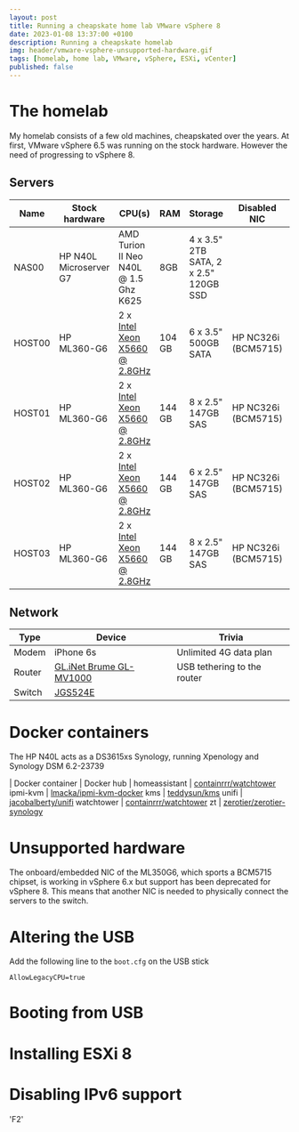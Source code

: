 ```yaml
---
layout: post
title: Running a cheapskate home lab VMware vSphere 8
date: 2023-01-08 13:37:00 +0100
description: Running a cheapskate homelab
img: header/vmware-vsphere-unsupported-hardware.gif
tags: [homelab, home lab, VMware, vSphere, ESXi, vCenter]
published: false
---
```

# The homelab

My homelab consists of a few old machines, cheapskated over the years. At first, VMware vSphere 6.5 was running on the stock hardware. However the need of progressing to vSphere 8.

## Servers

| Name | Stock hardware | CPU(s) | RAM | Storage | Disabled NIC | Added NIC |
| --- | --- | --- | --- | --- | --- | --- |
| NAS00 | HP N40L Microserver G7 | AMD Turion II Neo N40L @ 1.5 Ghz K625  | 8GB | 4 x 3.5" 2TB SATA, 2 x 2.5" 120GB SSD | | |
| HOST00 | HP ML360-G6 | 2 x [Intel Xeon X5660 @ 2.8GHz](https://ark.intel.com/content/www/us/en/ark/products/47921/intel-xeon-processor-x5660-12m-cache-2-80-ghz-6-40-gts-intel-qpi.html) | 104 GB | 6 x 3.5" 500GB SATA | HP NC326i (BCM5715) | HP NC110T |
| HOST01 | HP ML360-G6 | 2 x [Intel Xeon X5660 @ 2.8GHz](https://ark.intel.com/content/www/us/en/ark/products/47921/intel-xeon-processor-x5660-12m-cache-2-80-ghz-6-40-gts-intel-qpi.html) | 144 GB | 8 x 2.5" 147GB SAS | HP NC326i (BCM5715)   | HPE 331T (BCM5719) |
| HOST02 | HP ML360-G6 | 2 x [Intel Xeon X5660 @ 2.8GHz](https://ark.intel.com/content/www/us/en/ark/products/47921/intel-xeon-processor-x5660-12m-cache-2-80-ghz-6-40-gts-intel-qpi.html) | 144 GB | 6 x 2.5" 147GB SAS | HP NC326i (BCM5715)  | HPE 331T (BCM5719) |
| HOST03 | HP ML360-G6 | 2 x [Intel Xeon X5660 @ 2.8GHz](https://ark.intel.com/content/www/us/en/ark/products/47921/intel-xeon-processor-x5660-12m-cache-2-80-ghz-6-40-gts-intel-qpi.html) | 144 GB | 8 x 2.5" 147GB SAS | HP NC326i (BCM5715)  | HPE 331T (BCM5719) |

## Network
| Type | Device | Trivia |
| --- | --- | --- |
| Modem | iPhone 6s | Unlimited 4G data plan |
| Router | [GL.iNet Brume GL-MV1000](https://www.gl-inet.com/products/gl-mv1000/) | USB tethering to the router |
| Switch | [JGS524E](https://www.netgear.nl/support/product/JGS524E.aspx) | 


# Docker containers

The HP N40L acts as a DS3615xs Synology, running Xpenology and Synology DSM 6.2-23739

| Docker container | Docker hub | 
homeassistant | [containrrr/watchtower](https://registry.hub.docker.com/r/containrrr/watchtower/)
ipmi-kvm | [lmacka/ipmi-kvm-docker](https://registry.hub.docker.com/r/lmacka/ipmi-kvm-docker/)
kms | [teddysun/kms](https://registry.hub.docker.com/r/teddysun/kms/)
unifi | [jacobalberty/unifi](https://registry.hub.docker.com/r/jacobalberty/unifi/)
watchtower | [containrrr/watchtower](https://registry.hub.docker.com/r/containrrr/watchtower/)
zt | [zerotier/zerotier-synology](https://registry.hub.docker.com/r/zerotier/zerotier-synology/)

# Unsupported hardware

The onboard/embedded NIC of the ML350G6, which sports a BCM5715 chipset, is working in vSphere 6.x but support has been deprecated for vSphere 8. This means that another NIC is needed to physically connect the servers to the switch.

# Altering the USB

Add the following line to the `boot.cfg` on the USB stick

	AllowLegacyCPU=true

# Booting from USB

# Installing ESXi 8

# Disabling IPv6 support

'F2' 
